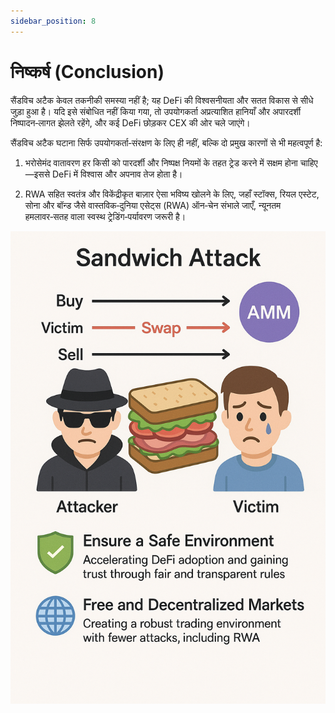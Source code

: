 ```yaml
---
sidebar_position: 8
---
```


# निष्कर्ष (Conclusion)

सैंडविच अटैक केवल तकनीकी समस्या नहीं है; यह DeFi की विश्वसनीयता और सतत विकास से सीधे जुड़ा हुआ है। यदि इसे संबोधित नहीं किया गया, तो उपयोगकर्ता अप्रत्याशित हानियाँ और अपारदर्शी निष्पादन‑लागत झेलते रहेंगे, और कई DeFi छोड़कर CEX की ओर चले जाएंगे।

सैंडविच अटैक घटाना सिर्फ उपयोगकर्ता‑संरक्षण के लिए ही नहीं, बल्कि दो प्रमुख कारणों से भी महत्वपूर्ण है:

1. भरोसेमंद वातावरण
हर किसी को पारदर्शी और निष्पक्ष नियमों के तहत ट्रेड करने में सक्षम होना चाहिए—इससे DeFi में विश्वास और अपनाव तेज होता है।

2. RWA सहित स्वतंत्र और विकेंद्रीकृत बाज़ार
ऐसा भविष्य खोलने के लिए, जहाँ स्टॉक्स, रियल एस्टेट, सोना और बॉन्ड जैसे वास्तविक‑दुनिया एसेट्स (RWA) ऑन‑चेन संभाले जाएँ, न्यूनतम हमलावर‑सतह वाला स्वस्थ ट्रेडिंग‑पर्यावरण जरूरी है।

![conclusion](./img/conclusion.png)
